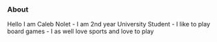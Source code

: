 ### About
Hello I am Caleb Nolet 
    - I am 2nd year University Student
    - I like to play board games 
    - I as well love sports and love to play
    